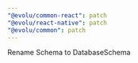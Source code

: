 ```yaml
---
"@evolu/common-react": patch
"@evolu/react-native": patch
"@evolu/common": patch
---
```


Rename Schema to DatabaseSchema
